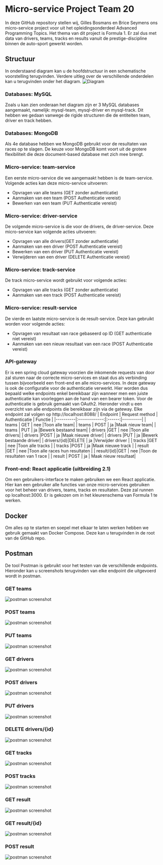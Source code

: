 # Micro-service Project Team 20
In deze GitHub repository stellen wij, Gilles Bosmans en Brice Seymens ons micro-service project voor uit het opleidingsonderdeel Advanced Programming Topics. Het thema van dit project is Formula 1. Er zal dus met data van drivers, teams, tracks en results vanuit de prestige-discipline binnen de auto-sport gewerkt worden.

## Structuur
In onderstaand diagram kan u de hoofdstructuur in een schematische voorstelling terugvinden. Verdere uitleg over de verschillende onderdelen kan u terugvinden onder het diagram.
![Diagram](/documentation/ADV-PRO-PROJECT.drawio.png)

### Databases: MySQL
Zoals u kan zien onderaan het diagram zijn er 3 MySQL databases aangemaakt, namelijk: mysql-team, mysql-driver en mysql-track. Dit hebben we gedaan vanwege de rigide structuren die de entiteiten team, driver en track hebben. 

### Databases: MongoDB
Als 4e database hebben we MongoDB gebruikt voor de resultaten van races op te slagen. De keuze voor MongoDB komt voort uit de grotere flexibiliteit die deze document-based database met zich mee brengt.

### Micro-service: team-service
Een eerste micro-service die we aangemaakt hebben is de team-service. Volgende acties kan deze micro-service uitvoeren:
- Opvragen van alle teams (GET zonder authenticatie)
- Aanmaken van een team (POST Authenticatie vereist)
- Bewerken van een team (PUT Authenticatie vereist)

### Micro-service: driver-service
De volgende micro-service is die voor de drivers, de driver-service. Deze micro-service kan volgende acties uitvoeren:
- Opvragen van alle drivers(GET zonder authenticatie)
- Aanmaken van een driver (POST Authenticatie vereist)
- Bewerken van een driver (PUT Authenticatie vereist)
- Verwijderen van een driver (DELETE Authenticatie vereist)

### Micro-service: track-service
De track micro-service wordt gebruikt voor volgende acties:
- Opvragen van alle tracks (GET zonder authenticatie)
- Aanmaken van een track (POST Authenticatie vereist)

### Micro-service: result-service
De vierde en laatste micro-service is de result-service. Deze kan gebruikt worden voor volgende acties:
- Opvragen van resultaat van race gebaseerd op ID (GET authenticatie niet vereist)
- Aanmaken van een nieuw resultaat van een race (POST Authenticatie vereist)

### API-gateway
Er is een spring cloud gateway voorzien die inkomende requests van door zal sturen naar de correcte micro-services en staat dus als verbinding tussen bijvoorbeeld een front-end en alle micro-services. 
In deze gateway is ook de configuratie voor de authenticatie verwerkt. Hier worden dus bepaald welke endpoints enkel bereikbaar zijn wanneer men een juiste authenticatie kan voorleggen aan de hand van een bearer token. 
Voor de authenticatie is gebruik gemaakt van OAuth2. Hieronder vindt u een overzicht van alle endpoints die bereikbaar zijn via de gateway. Elke endpoint zal volgen op http://localhost:8088/
| Endpoint |      Request method      |  Authenticatie | Functie |
|----------|:-------------:|:------:|----------|
| teams    |  GET          | nee    |Toon alle team|
| teams    |    POST       |   ja   |Maak nieuw team|
| teams    | PUT           |  ja    |Bewerk bestaand team|
| drivers  |GET            | nee    |Toon alle drivers|
| drivers  |POST           | ja    |Maak nieuwe driver|
| drivers  |PUT            | ja    |Bewerk bestaande driver|
| drivers/{id}|DELETE      | ja    |Verwijder driver |
| tracks   |GET            | nee   |Toon alle tracks |
| tracks   |POST           | ja    |Maak nieuwe track |
| result   |GET           | nee    |Toon alle races hun resultaten |
| result/{id}|GET           | nee    |Toon de resultaten van 1 race |
| result   | POST          | ja    | Maak nieuw resultaat|

### Front-end: React applicatie (uitbreiding 2.1)
Om een gebruikers-interface te maken gebruiken we een React applicatie. Hier kan een gebruiker alle functies van onze micro-services gebruiken voor het beheer van drivers, teams, tracks en resultaten.
Deze zal runnen op localhost:3000. Er is gekozen om in het kleurenschema van Formula 1 te werken.

## Docker
Om alles op te starten en soepel met elkaar te laten werken hebben we gebruik gemaakt van Docker Compose. Deze kan u terugvinden in de root van de GitHub repo.

## Postman
De tool Postman is gebruikt voor het testen van de verschillende endpoints. Hieronder kan u screenshots terugvinden van elke endpoint die uitgevoerd wordt in postman.
### GET teams
![postman screenshot](/documentation/getTeams.png)
### POST teams
![postman screenshot](/documentation/postTeams.png)
### PUT teams
![postman screenshot](/documentation/putTeams.png)
### GET drivers
![postman screenshot](/documentation/getDrivers.png)
### POST drivers
![postman screenshot](/documentation/postDrivers.png)
### PUT drivers
![postman screenshot](/documentation/putDrivers.png)
### DELETE drivers/{id}
![postman screenshot](/documentation/deleteDrivers.png)
### GET tracks
![postman screenshot](/documentation/getTracks.png)
### POST tracks
![postman screenshot](/documentation/postTracks.png)
### GET result
![postman screenshot](/documentation/getResults.png)
### GET result/{id}
![postman screenshot](/documentation/getResultsById.png)
### POST result
![postman screenshot](/documentation/postResults.png)

